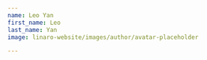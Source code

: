 ```yaml
---
name: Leo Yan
first_name: Leo
last_name: Yan
image: linaro-website/images/author/avatar-placeholder

---
```

